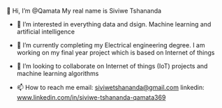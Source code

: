  👋 Hi, I’m @Qamata
My real name is Siviwe Tshananda

- 👀 I’m interested in everything data and dsign. Machine learning and artificial intelligence



- 🌱 I’m currently completing my Electrical engineering degree.
I am working on my final year project which is based on Internet of things

- 💞️ I’m looking to collaborate on Internet of things (IoT) projects and machine learning algorithms



- 📫 How to reach me 
email: siviwetshananda@gmail.com
linkedin: www.linkedin.com/in/siviwe-tshananda-qamata369

<!---
Qamata/Qamata is a ✨ special ✨ repository because its `README.md` (this file) appears on your GitHub profile.
You can click the Preview link to take a look at your changes.
--->
